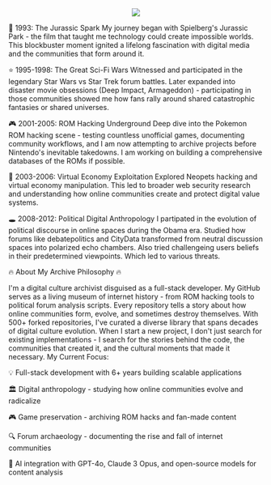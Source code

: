 <div align="center">
  <img src="https://readme-typing-svg.herokuapp.com/?lines=~$%20whoami;jjf3;~$%20cat%20about.txt;Digital%20Archivist%20%26%20Code%20Curator;~$%20ls%20skills/;bash%20Python%20React%20Node.js;~$%20history%20%7C%20head;1993:%20First%20digital%20memory;2001:%20ROM%20hacking%20era;2003:%20Neopets%20hacking%20phase;2008:%20Political%20forums;2012:%20Malware%20research;2025:%20Building%20scalable%20media%20apps;~$%20_&font=mono&color=00ff88&background=1e1e1e&center=true&width=500&height=350&duration=3000&pause=1000">
</div>

🦕 1993: The Jurassic Spark
My journey began with Spielberg's Jurassic Park - the film that taught me technology could create impossible worlds. This blockbuster moment ignited a lifelong fascination with digital media and the communities that form around it.

⭐ 1995-1998: The Great Sci-Fi Wars
Witnessed and participated in the legendary Star Wars vs Star Trek forum battles. Later expanded into disaster movie obsessions (Deep Impact, Armageddon) - participating in those communities showed me how fans rally around shared catastrophic fantasies or shared universes. 

🎮 2001-2005: ROM Hacking Underground
Deep dive into the Pokemon ROM hacking scene - testing countless unofficial games, documenting community workflows, and I am now attempting to archive projects before Nintendo's inevitable takedowns. I am working on building a comprehensive databases of the ROMs if possible.

🐾 2003-2006: Virtual Economy Exploitation
Explored Neopets hacking and virtual economy manipulation. This led to broader web security research and understanding how online communities create and protect digital value systems.

🕳️ 2008-2012: Political Digital Anthropology
I partipated in the evolution of political discourse in online spaces during the Obama era. Studied how forums like debatepolitics and CityData transformed from neutral discussion spaces into polarized echo chambers. Also tried challengeing users beliefs in their predetermined viewpoints. Which led to various threats. 

🔥 About My Archive Philosophy 🔥

I'm a digital culture archivist disguised as a full-stack developer. My GitHub serves as a living museum of internet history - from ROM hacking tools to political forum analysis scripts. Every repository tells a story about how online communities form, evolve, and sometimes destroy themselves.
With 500+ forked repositories, I've curated a diverse library that spans decades of digital culture evolution. When I start a new project, I don't just search for existing implementations - I search for the stories behind the code, the communities that created it, and the cultural moments that made it necessary.
My Current Focus:

💡 Full-stack development with 6+ years building scalable applications

🏛️ Digital anthropology - studying how online communities evolve and radicalize

🎮 Game preservation - archiving ROM hacks and fan-made content

🔍 Forum archaeology - documenting the rise and fall of internet communities

🤖 AI integration with GPT-4o, Claude 3 Opus, and open-source models for content analysis

